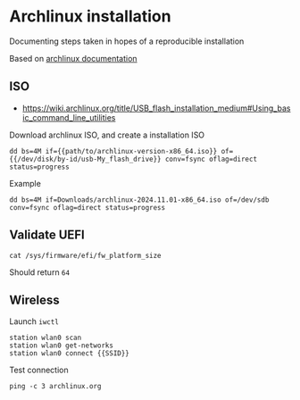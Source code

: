 # Archlinux installation

Documenting steps taken in hopes of a reproducible installation

Based on [archlinux documentation](https://wiki.archlinux.org/title/Installation_guide)

## ISO

- <https://wiki.archlinux.org/title/USB_flash_installation_medium#Using_basic_command_line_utilities>

Download archlinux ISO, and create a installation ISO

```shell
dd bs=4M if={{path/to/archlinux-version-x86_64.iso}} of={{/dev/disk/by-id/usb-My_flash_drive}} conv=fsync oflag=direct status=progress
```

Example

```shell
dd bs=4M if=Downloads/archlinux-2024.11.01-x86_64.iso of=/dev/sdb conv=fsync oflag=direct status=progress
```

## Validate UEFI

```shell
cat /sys/firmware/efi/fw_platform_size
```

Should return `64`

## Wireless

Launch `iwctl`

```shell
station wlan0 scan
station wlan0 get-networks
station wlan0 connect {{SSID}}
```

Test connection

```shell
ping -c 3 archlinux.org
```
